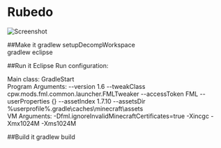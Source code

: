 # Rubedo

![Screenshot](http://i.imgur.com/j7HJ1Vt.png)

##Make it
gradlew setupDecompWorkspace  
gradlew eclipse

##Run it
Eclipse Run configuration:

  Main class: GradleStart  
  Program Arguments: --version 1.6 --tweakClass cpw.mods.fml.common.launcher.FMLTweaker --accessToken FML --userProperties {} --assetIndex 1.7.10 --assetsDir %userprofile%\.gradle\caches\minecraft\assets  
  VM Arguments: -Dfml.ignoreInvalidMinecraftCertificates=true -Xincgc -Xmx1024M -Xms1024M

##Build it
gradlew build

